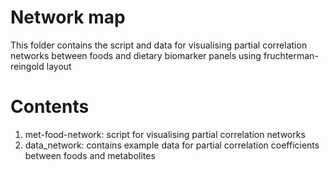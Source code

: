 # Network map
This folder contains the script and data for visualising partial correlation networks between foods and dietary biomarker panels using fruchterman-reingold layout

# Contents
1. met-food-network: script for visualising partial correlation networks
2. data_network: contains example data for partial correlation coefficients between foods and metabolites
